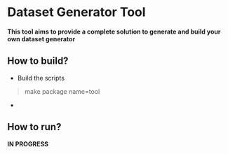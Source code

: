 # Dataset Generator Tool

**This tool aims to provide a complete solution to generate and build your own dataset generator**

## How to build?

- Build the scripts
> make package name=tool
- 

## How to run?

**IN PROGRESS**
